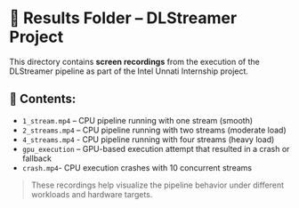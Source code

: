 # 🎥 Results Folder – DLStreamer Project

This directory contains **screen recordings** from the execution of the DLStreamer pipeline as part of the Intel Unnati Internship project.

## 🧪 Contents:

- `1_stream.mp4` – CPU pipeline running with one stream (smooth)
- `2_streams.mp4` – CPU pipeline running with two streams (moderate load)
- `4_streams.mp4` - CPU pipeline running with four streams (heavy load)
- `gpu_execution` – GPU-based execution attempt that resulted in a crash or fallback
- `crash.mp4`- CPU execution crashes with 10 concurrent streams

> These recordings help visualize the pipeline behavior under different workloads and hardware targets.
